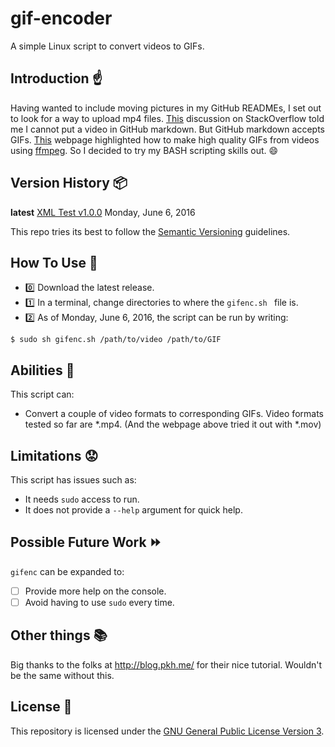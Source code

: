 # gif-encoder

A simple Linux script to convert videos to GIFs.

## Introduction :point_up:

Having wanted to include moving pictures in my GitHub READMEs, I set out to look for a way to upload mp4 files. [This](http://stackoverflow.com/questions/4279611/how-to-embed-a-video-into-github-readme-md) discussion on StackOverflow told me I cannot put a video in GitHub markdown. But GitHub markdown accepts GIFs. [This](http://blog.pkh.me/p/21-high-quality-gif-with-ffmpeg.html) webpage highlighted how to make high quality GIFs from videos using [ffmpeg](https://ffmpeg.org/). So I decided to try my BASH scripting skills out. :smile:

## Version History :package:

**latest** 	[XML Test v1.0.0](https://github.com/joshua-kairu/xml-test/releases/download/v1.0/XML-Test-v1.0.0.apk) 	Monday, June 6, 2016 

This repo tries its best to follow the [Semantic Versioning](http://semver.org/) guidelines.

## How To Use :wrench:

* :zero: Download the latest release.
* :one: In a terminal, change directories to where the ```gifenc.sh ``` file is. 
* :two: As of Monday, June 6, 2016, the script can be run by writing:

```$ sudo sh gifenc.sh /path/to/video /path/to/GIF```

## Abilities :muscle:

This script can:
* Convert a couple of video formats to corresponding GIFs. Video formats tested so far are *.mp4. (And the webpage above tried it out with *.mov)

## Limitations :worried:

This script has issues such as:
* It needs ```sudo``` access to run.
* It does not provide a ```--help``` argument for quick help.

## Possible Future Work :fast_forward:

```gifenc``` can be expanded to:
- [ ] Provide more help on the console.
- [ ] Avoid having to use ```sudo``` every time.

## Other things :books:

Big thanks to the folks at http://blog.pkh.me/ for their nice tutorial. Wouldn't be the same without this.

## License :lock_with_ink_pen:

This repository is licensed under the [GNU General Public License Version 3](http://www.gnu.org/licenses/gpl-3.0.en.html).
